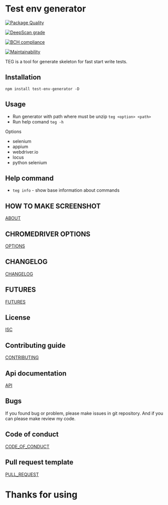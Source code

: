 # Test env generator

[![Package Quality](https://npm.packagequality.com/badge/test-env-generator.png)](https://packagequality.com/#?package=test-env-generator)

[![DeepScan grade](https://deepscan.io/api/teams/4034/projects/5840/branches/46512/badge/grade.svg)](https://deepscan.io/dashboard#view=project&tid=4034&pid=5840&bid=46512)

[![BCH compliance](https://bettercodehub.com/edge/badge/AndriyNikiforov/test-env-generator?branch=dev-2.1)](https://bettercodehub.com/)

[![Maintainability](https://api.codeclimate.com/v1/badges/bdbceca56dcd9d789d61/maintainability)](https://codeclimate.com/github/AndriyNikiforov/test-env-generator/maintainability)

TEG is a tool for generate skeleton for fast start write tests.

## Installation

```npm install test-env-generator -D ```

## Usage

* Run generator with path where must be unzip ```teg <option> <path>```
* Run help comand ``` teg -h ```

Options
* selenium
* appium
* webdriver.io
* locus
* python selenium

## Help command

* ```teg info``` - show base information about commands

## HOW TO MAKE SCREENSHOT
[ABOUT](HOW_TO_MAKE_SCREENSHOT.md)

## CHROMEDRIVER OPTIONS
[OPTIONS](CONFIG_CHROMEDRIVER)

## CHANGELOG
[CHANGELOG](CHANGELOG.md)

## FUTURES
[FUTURES](FUTURES.md)

## License
[ISC](LICENSE.md)

## Contributing guide
[CONTRIBUTING](CONTRIBUTING.md)

## Api documentation
[API](API.md)

## Bugs
If you found bug or problem, please make issues in git repository. And if you can please make review my code.

## Code of conduct
[CODE_OF_CONDUCT](CODE_OF_CONDUCT.md)

## Pull request template
[PULL_REQUEST](PULL_REQUEST_TEMPLATE.md)

# Thanks for using

